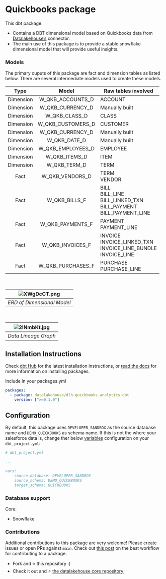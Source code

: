 # Quickbooks package

This dbt package:

*   Contains a DBT dimensional model based on Quickbooks data from [Datalakehouse’s](https://www.datalakehouse.io/) connector.
*   The main use of this package is to provide a stable snowflake dimensional model that will provide useful insights.
    

### Models

The primary ouputs of this package are fact and dimension tables as listed below. There are several intermediate models used to create these models.

|        Type       |        Model       |        Raw tables involved       |
|:----------------:|:----------------:|----------------|
|Dimension| W_QKB_ACCOUNTS_D       | ACCOUNT|
|Dimension| W_QKB_CURRENCY_D         | Manually built |
|Dimension| W_QKB_CLASS_D       | CLASS |
|Dimension| W_QKB_CUSTOMERS_D      | CUSTOMER|
|Dimension| W_QKB_CURRENCY_D         | Manually built |
|Dimension| W_QKB_DATE_D         | Manually built |
|Dimension| W_QKB_EMPLOYEES_D         | EMPLOYEE |
|Dimension| W_QKB_ITEMS_D         | ITEM |
|Dimension| W_QKB_TERM_D         | TERM |
|Fact| W_QKB_VENDORS_D | TERM<br>VENDOR |
|Fact| W_QKB_BILLS_F | BILL<br>BILL_LINE<br>BILL_LINKED_TXN<br>BILL_PAYMENT<br>BILL_PAYMENT_LINE |
|Fact| W_QKB_PAYMENTS_F          | PAYMENT<br>PAYMENT_LINE |
|Fact| W_QKB_INVOICES_F          | INVOICE<br>INVOICE_LINKED_TXN<br>INVOICE_LINE_BUNDLE<br>INVOICE_LINE |
|Fact| W_QKB_PURCHASES_F          | PURCHASE<br>PURCHASE_LINE |

</br>

| ![XWgDcCT.png](https://i.imgur.com/XWgDcCT.png) | 
|:--:| 
| *ERD of Dimensional Model* |

</br>

| ![2INmbKt.jpg](https://i.imgur.com/2INmbKt.jpg) | 
|:--:| 
| *Data Lineage Graph* |

Installation Instructions
-------------------------

Check [dbt Hub](https://hub.getdbt.com) for the latest installation instructions, or [read the docs](https://docs.getdbt.com/docs/package-management) for more information on installing packages.

Include in your packages.yml

```yaml
packages:
  - package: datalakehouse/dlh-quickbooks-analytics-dbt
    version: [">=0.1.0"]
```

Configuration
-------------

By default, this package uses `DEVELOPER_SANDBOX` as the source database name and `DEMO_QUICKBOOKS` as schema name. If this is not the where your salesforce data is, change ther below [variables](https://docs.getdbt.com/docs/using-variables) configuration on your `dbt_project.yml`:

```yaml
# dbt_project.yml

...

vars:    
    source_database: DEVELOPER_SANDBOX
    source_schema: DEMO_QUICKBOOKS
    target_schema: QUICKBOOKS
```

### Database support

Core:

*   Snowflake
    

### Contributions

Additional contributions to this package are very welcome! Please create issues or open PRs against `main`. Check out [this post](https://discourse.getdbt.com/t/contributing-to-a-dbt-package/657) on the best workflow for contributing to a package.


*   Fork and :star: this repository :)
*   Check it out and :star: [the datalakehouse core repository](https://github.com/datalakehouse/datalakehouse-core);
